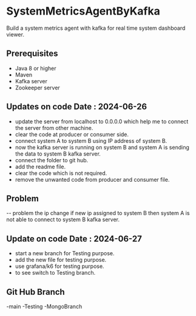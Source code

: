 # SystemMetricsAgentByKafka

Build a system metrics agent with kafka for real time system dashboard viewer.

## Prerequisites

- Java 8 or higher
- Maven
- Kafka server
- Zookeeper server  

## Updates on code Date : 2024-06-26

- update the server from localhost to 0.0.0.0 which help me to connect the server from other machine.
- clear the code at producer or consumer side.
- connect system A to system B using IP address of system B.
- now the kafka server is running on system B and system A is sending the data to system B kafka server.
- connect the folder to git hub.
- add the readme file.
- clear the code which is not required.
- remove the unwanted code from producer and consumer file.

## Problem

-- problem the ip change if new ip assigned to system B then system A is not able to connect to system B kafka server.

## Update on code Date : 2024-06-27

- start a new branch for Testing purpose.
- add the new file for testing purpose.
- use grafana/k6 for testing purpose.
- to see switch to Testing branch.

## Git Hub Branch
-main 
-Testing
-MongoBranch